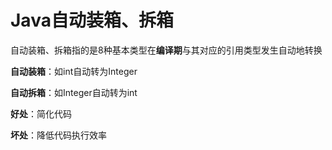 # Java自动装箱、拆箱

自动装箱、拆箱指的是8种基本类型在**编译期**与其对应的引用类型发生自动地转换

**自动装箱**：如int自动转为Integer

**自动拆箱**：如Integer自动转为int

**好处**：简化代码

**坏处**：降低代码执行效率